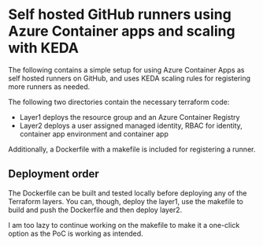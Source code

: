# Self hosted GitHub runners using Azure Container apps and scaling with KEDA

The following contains a simple setup for using Azure Container Apps
as self hosted runners on GitHub, and uses KEDA scaling rules for
registering more runners as needed.

The following two directories contain the necessary terraform code:

* Layer1 deploys the resource group and an Azure Container Registry
* Layer2 deploys a user assigned managed identity, RBAC for identity, container app environment and container app

Additionally, a Dockerfile with a makefile is included for registering a runner.

## Deployment order

The Dockerfile can be built and tested locally before deploying any of the Terraform layers.
You can, though, deploy the layer1, use the makefile to build and push the Dockerfile and then deploy layer2.

I am too lazy to continue working on the makefile to make it a one-click option as the PoC is working as intended.